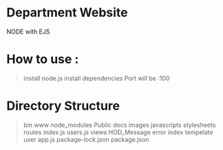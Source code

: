 # Department Website

  NODE with EJS

# How to use :
  > install node.js
  > install dependencies
  > Port will be :100

# Directory Structure
 > bin
   > www
 > node_modules
 > Public 
   > docs
   > images
   > javascripts
   > stylesheets
 > routes
   > index.js
   > users.js
 > views
   > HOD_Message
   > error
   > index
   > tempelate
   > user
 > app.js
 > package-lock.json
 > package.json